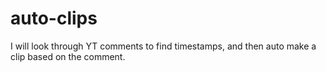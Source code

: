 # auto-clips
I will look through YT comments to find timestamps, and then auto make a clip based on the comment.
